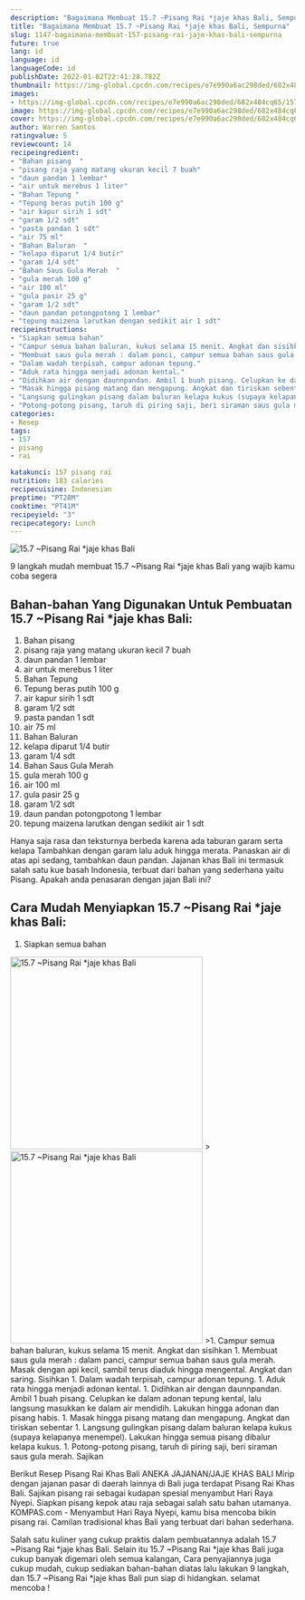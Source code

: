 ```yaml
---
description: "Bagaimana Membuat 15.7 ~Pisang Rai *jaje khas Bali, Sempurna"
title: "Bagaimana Membuat 15.7 ~Pisang Rai *jaje khas Bali, Sempurna"
slug: 1147-bagaimana-membuat-157-pisang-rai-jaje-khas-bali-sempurna
future: true
lang: id
language: id
languageCode: id
publishDate: 2022-01-02T22:41:28.782Z 
thumbnail: https://img-global.cpcdn.com/recipes/e7e990a6ac298ded/682x484cq65/157-pisang-rai-jaje-khas-bali-foto-resep-utama.png
images:
- https://img-global.cpcdn.com/recipes/e7e990a6ac298ded/682x484cq65/157-pisang-rai-jaje-khas-bali-foto-resep-utama.png
image: https://img-global.cpcdn.com/recipes/e7e990a6ac298ded/682x484cq65/157-pisang-rai-jaje-khas-bali-foto-resep-utama.png
cover: https://img-global.cpcdn.com/recipes/e7e990a6ac298ded/682x484cq65/157-pisang-rai-jaje-khas-bali-foto-resep-utama.png
author: Warren Santos
ratingvalue: 5
reviewcount: 14
recipeingredient:
- "Bahan pisang  "
- "pisang raja yang matang ukuran kecil 7 buah"
- "daun pandan 1 lembar"
- "air untuk merebus 1 liter"
- "Bahan Tepung "
- "Tepung beras putih 100 g"
- "air kapur sirih 1 sdt"
- "garam 1/2 sdt"
- "pasta pandan 1 sdt"
- "air 75 ml"
- "Bahan Baluran  "
- "kelapa diparut 1/4 butir"
- "garam 1/4 sdt"
- "Bahan Saus Gula Merah  "
- "gula merah 100 g"
- "air 100 ml"
- "gula pasir 25 g"
- "garam 1/2 sdt"
- "daun pandan potongpotong 1 lembar"
- "tepung maizena larutkan dengan sedikit air 1 sdt"
recipeinstructions:
- "Siapkan semua bahan"
- "Campur semua bahan baluran, kukus selama 15 menit. Angkat dan sisihkan"
- "Membuat saus gula merah : dalam panci, campur semua bahan saus gula merah. Masak dengan api kecil, sambil terus diaduk hingga mengental. Angkat dan saring. Sisihkan"
- "Dalam wadah terpisah, campur adonan tepung."
- "Aduk rata hingga menjadi adonan kental."
- "Didihkan air dengan daunnpandan. Ambil 1 buah pisang. Celupkan ke dalam adonan tepung kental, lalu langsung masukkan ke dalam air mendidih. Lakukan hingga adonan dan pisang habis."
- "Masak hingga pisang matang dan mengapung. Angkat dan tiriskan sebentar"
- "Langsung gulingkan pisang dalam baluran kelapa kukus (supaya kelapanya menempel). Lakukan hingga semua pisang dibalur kelapa kukus."
- "Potong-potong pisang, taruh di piring saji, beri siraman saus gula merah. Sajikan"
categories:
- Resep
tags:
- 157
- pisang
- rai

katakunci: 157 pisang rai 
nutrition: 183 calories
recipecuisine: Indonesian
preptime: "PT28M"
cooktime: "PT41M"
recipeyield: "3"
recipecategory: Lunch
---
```



![15.7 ~Pisang Rai *jaje khas Bali](https://img-global.cpcdn.com/recipes/e7e990a6ac298ded/682x484cq65/157-pisang-rai-jaje-khas-bali-foto-resep-utama.png)

9 langkah mudah membuat  15.7 ~Pisang Rai *jaje khas Bali yang wajib kamu coba segera

<!--inarticleads1-->

## Bahan-bahan Yang Digunakan Untuk Pembuatan 15.7 ~Pisang Rai *jaje khas Bali:

1. Bahan pisang  
1. pisang raja yang matang ukuran kecil 7 buah
1. daun pandan 1 lembar
1. air untuk merebus 1 liter
1. Bahan Tepung 
1. Tepung beras putih 100 g
1. air kapur sirih 1 sdt
1. garam 1/2 sdt
1. pasta pandan 1 sdt
1. air 75 ml
1. Bahan Baluran  
1. kelapa diparut 1/4 butir
1. garam 1/4 sdt
1. Bahan Saus Gula Merah  
1. gula merah 100 g
1. air 100 ml
1. gula pasir 25 g
1. garam 1/2 sdt
1. daun pandan potongpotong 1 lembar
1. tepung maizena larutkan dengan sedikit air 1 sdt

Hanya saja rasa dan teksturnya berbeda karena ada taburan garam serta kelapa Tambahkan dengan garam lalu aduk hingga merata. Panaskan air di atas api sedang, tambahkan daun pandan. Jajanan khas Bali ini termasuk salah satu kue basah Indonesia, terbuat dari bahan yang sederhana yaitu Pisang. Apakah anda penasaran dengan jajan Bali ini? 

<!--inarticleads2-->

## Cara Mudah Menyiapkan 15.7 ~Pisang Rai *jaje khas Bali:

1. Siapkan semua bahan
<img class="lazyload" data-src="https://img-global.cpcdn.com/steps/a2b637047d62169a/160x128cq70/157-pisang-rai-jaje-khas-bali-langkah-memasak-1-foto.png" alt="15.7 ~Pisang Rai *jaje khas Bali" width="340" height="340">
><img class="lazyload" data-src="https://img-global.cpcdn.com/steps/07f65c580aabd25e/160x128cq70/157-pisang-rai-jaje-khas-bali-langkah-memasak-1-foto.png" alt="15.7 ~Pisang Rai *jaje khas Bali" width="340" height="340">
>1. Campur semua bahan baluran, kukus selama 15 menit. Angkat dan sisihkan
1. Membuat saus gula merah : dalam panci, campur semua bahan saus gula merah. Masak dengan api kecil, sambil terus diaduk hingga mengental. Angkat dan saring. Sisihkan
1. Dalam wadah terpisah, campur adonan tepung.
1. Aduk rata hingga menjadi adonan kental.
1. Didihkan air dengan daunnpandan. Ambil 1 buah pisang. Celupkan ke dalam adonan tepung kental, lalu langsung masukkan ke dalam air mendidih. Lakukan hingga adonan dan pisang habis.
1. Masak hingga pisang matang dan mengapung. Angkat dan tiriskan sebentar
1. Langsung gulingkan pisang dalam baluran kelapa kukus (supaya kelapanya menempel). Lakukan hingga semua pisang dibalur kelapa kukus.
1. Potong-potong pisang, taruh di piring saji, beri siraman saus gula merah. Sajikan


Berikut Resep Pisang Rai Khas Bali ANEKA JAJANAN/JAJE KHAS BALI Mirip dengan jajanan pasar di daerah lainnya di Bali juga terdapat Pisang Rai Khas Bali. Sajikan pisang rai sebagai kudapan spesial menyambut Hari Raya Nyepi. Siapkan pisang kepok atau raja sebagai salah satu bahan utamanya. KOMPAS.com - Menyambut Hari Raya Nyepi, kamu bisa mencoba bikin pisang rai. Camilan tradisional khas Bali yang terbuat dari bahan sederhana. 

Salah satu kuliner yang cukup praktis dalam pembuatannya adalah  15.7 ~Pisang Rai *jaje khas Bali. Selain itu  15.7 ~Pisang Rai *jaje khas Bali  juga cukup banyak digemari oleh semua kalangan, Cara penyajiannya juga cukup mudah, cukup sediakan bahan-bahan diatas lalu lakukan 9 langkah, dan  15.7 ~Pisang Rai *jaje khas Bali  pun siap di hidangkan. selamat mencoba !
